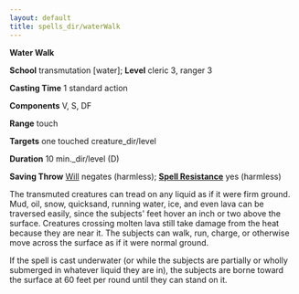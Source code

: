 ```yaml
---
layout: default
title: spells_dir/waterWalk
---
```

 **Water Walk**

**School** transmutation [water]; **Level** cleric 3, ranger 3

**Casting Time** 1 standard action

**Components** V, S, DF

**Range** touch

**Targets** one touched creature_dir/level

**Duration** 10 min._dir/level (D)

**Saving Throw** [Will](../combat#_will) negates (harmless); **[Spell Resistance](../glossary#_spell-resistance)** yes (harmless)

The transmuted creatures can tread on any liquid as if it were firm ground. Mud, oil, snow, quicksand, running water, ice, and even lava can be traversed easily, since the subjects' feet hover an inch or two above the surface. Creatures crossing molten lava still take damage from the heat because they are near it. The subjects can walk, run, charge, or otherwise move across the surface as if it were normal ground.

If the spell is cast underwater (or while the subjects are partially or wholly submerged in whatever liquid they are in), the subjects are borne toward the surface at 60 feet per round until they can stand on it.

